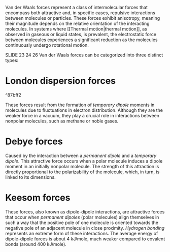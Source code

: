 Van der Waals forces represent a class of intermolecular forces that encompass both attractive and, in specific cases, repulsive interactions between molecules or particles. These forces exhibit anisotropy, meaning their magnitude depends on the relative orientation of the interacting molecules. In systems where [[Thermal motion|thermal motion]], as observed in gaseous or liquid states, is prevalent, the electrostatic force between molecules experiences a significant reduction as the molecules continuously undergo rotational motion.

SLIDE 23 24 26
Van der Waals forces can be categorized into three distinct types:
# London dispersion forces

^87bff2

These forces result from the formation of *temporary dipole* moments in molecules due to fluctuations in electron distribution. Although they are the weaker force in a vacuum, they play a crucial role in interactions between nonpolar molecules, such as methane or noble gases.
# Debye forces
Caused by the interaction between a *permanent dipole* and a *temporary dipole*.
This attractive force occurs when a polar molecule induces a dipole moment in an initially nonpolar molecule. The strength of this attraction is directly proportional to the polarizability of the molecule, which, in turn, is linked to its dimensions.
# Keesom forces 
These forces, also known as dipole-dipole interactions, are attractive forces that occur when *permanent dipoles* (polar molecules) align themselves in such a way that the positive pole of one molecule is oriented towards the negative pole of an adjacent molecule in close proximity.  *Hydrogen bonding* represents an extreme form of these interactions. The average energy of dipole-dipole forces is about 4 kJ/mole, much weaker compared to covalent bonds (around 400 kJ/mole).
